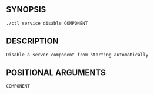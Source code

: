 ## SYNOPSIS
    ./ctl service disable COMPONENT
 
## DESCRIPTION
    Disable a server component from starting automatically
 
## POSITIONAL ARGUMENTS
    COMPONENT
